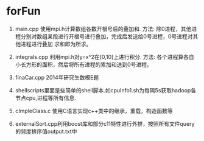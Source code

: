 ﻿forFun
======

1. main.cpp 使用mpi.h计算数组各数开根号后的叠加和.
方法: 除0进程，其他进程分别对数组某段进行开根号进行叠加，完成后发送给0号进程，0号进程对其他进程进行叠加
求和即为所求。

2. integrals.cpp 利用mpi.h对y=x^2在[0,10]上进行积分.
方法: 各个进程算各自小长方形的面积，然后将所有进程的累加和送到0号进程。

3. finaCar.cpp 2014年研究生数模E题

4. shellscripts里面是些简单的shell脚本.如cpuInfo1.sh为每隔5s获取hadoop各节点cpu,进程等所有信息.

5. cImpleClass.c 使用C语言实现c++类中的继承，重载，构造函数等

6. externalSort.cpp利用boost库和部分c11特性进行外排，按照所有文件query的频度排序值output.txt中
